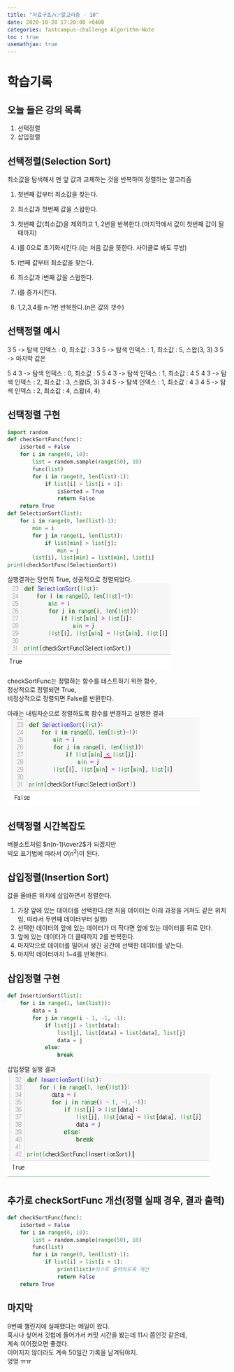 ```yaml
---
title: "자료구조/👉알고리즘 - 10"
date: 2020-10-28 17:20:00 +0400
categories: fastcampus-challenge Algorithm-Note
toc : true
usemathjax: true
---
```

# 학습기록

## 오늘 들은 강의 목록

1. 선택정렬
2. 삽입정렬

## 선택정렬(Selection Sort)

최소값을 탐색해서 맨 앞 값과 교체하는 것을 반복하여 정렬하는 알고리즘  

1. 첫번째 값부터 최소값을 찾는다.
2. 최소값과 첫번째 값을 스왑한다.
3. 첫번째 값(최소값)을 제외하고 1, 2번을 반복한다.(마지막에서 값이 첫번째 값이 될때까지)

1. i를 0으로 초기화시킨다.(i는 처음 값을 뜻한다. 사이클로 봐도 무방)
2. i번째 값부터 최소값을 찾는다.
3. 최소값과 i번째 값을 스왑한다.
4. i를 증가시킨다.
5. 1,2,3,4를 n-1번 반복한다.(n은 값의 갯수)

## 선택정렬 예시

3 5 -> 탐색 인덱스 : 0, 최소값 : 3
3 5 -> 탐색 인덱스 : 1, 최소값 : 5, 스왑(3, 3)
3 5 -> 마지막 값은

5 4 3 -> 탐색 인덱스 : 0, 최소값 : 5
5 4 3 -> 탐색 인덱스 : 1, 최소값 : 4
5 4 3 -> 탐색 인덱스 : 2, 최소값 : 3, 스왑(5, 3)
3 4 5 -> 탐색 인덱스 : 1, 최소값 : 4
3 4 5 -> 탐색 인덱스 : 2, 최소값 : 4, 스왑(4, 4)

## 선택정렬 구현

```py
import random
def checkSortFunc(func):
    isSorted = False
    for i in range(0, 10):
        list = random.sample(range(50), 10)
        func(list)
        for i in range(0, len(list)-1):
            if list[i] > list[i + 1]:
                isSorted = True
                return False
    return True
def SelectionSort(list):
    for i in range(0, len(list)-1):
        min = i
        for j in range(i, len(list)):
            if list[min] > list[j]:
                min = j
        list[i], list[min] = list[min], list[i]
print(checkSortFunc(SelectionSort))
```
실행결과는 당연히 True, 성공적으로 정렬되었다.  
![오름차순](/assets/images/fastchallenge/day10/오름차순.PNG)

checkSortFunc는 정렬하는 함수를 테스트하기 위한 함수,  
정상적으로 정렬되면 True,  
비정상적으로 정렬되면 False를 반환한다.  

아래는 내림차순으로 정렬하도록 함수를 변경하고 실행한 결과  
![내림차순](/assets/images/fastchallenge/day10/내림차순.PNG)

## 선택정렬 시간복잡도

버블소트처럼 $n(n-1)\over2$가 되겠지만  
빅오 표기법에 따라서 $O(n^2)$이 된다.

## 삽입정렬(Insertion Sort)

값을 올바른 위치에 삽입하면서 정렬한다.

1. 가장 앞에 있는 데이터를 선택한다.(맨 처음 데이터는 아래 과정을 거쳐도 같은 위치임, 따라서 두번째 데이터부터 실행)
2. 선택한 데이터의 앞에 있는 데이터가 더 작다면 앞에 있는 데이터를 뒤로 민다.
3. 앞에 있는 데이터가 더 클때까지 2를 반복한다.
4. 마지막으로 데이터를 밀어서 생긴 공간에 선택한 데이터를 넣는다.
5. 마지막 데이터까지 1~4를 반복한다.

## 삽입정렬 구현
```py
def InsertionSort(list):
    for i in range(1, len(list)):
        data = i
        for j in range(i - 1, -1, -1):
            if list[j] > list[data]:
                list[j], list[data] = list[data], list[j]
                data = j
            else:
                break
```

삽입정렬 실행 결과  
![삽입](/assets/images/fastchallenge/day10/insertion.PNG)

## 추가로 checkSortFunc 개선(정렬 실패 경우, 결과 출력)
```py
def checkSortFunc(func):
    isSorted = False
    for i in range(0, 10):
        list = random.sample(range(50), 10)
        func(list)
        for i in range(0, len(list)-1):
            if list[i] > list[i + 1]:
                print(list)#리스트 출력하도록 개선
                return False
    return True
```

## 마지막

9번째 챌린지에 실패했다는 메일이 왔다.  
혹시나 싶어서 깃헙에 들어가서 커밋 시간을 봤는데 11시 쯤인것 같은데,  
계속 이어졌으면 좋겠다.  
이어지지 않더라도 계속 50일간 기록을 남겨둬야지.  
엉엉 ㅠㅠ